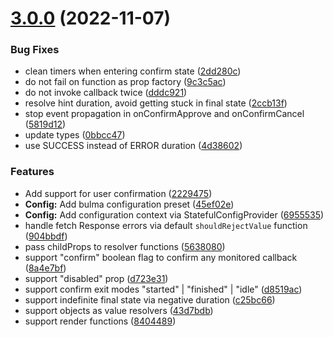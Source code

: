# [3.0.0](https://github.com/loopmode/stateful/compare/@loopmode/stateful@3.0.0...@loopmode/stateful@3.0.0) (2022-11-07)


### Bug Fixes

* clean timers when entering confirm state ([2dd280c](https://github.com/loopmode/stateful/commit/2dd280cb41720cd39d4e577926dba11eeef44197))
* do not fail on function as prop factory ([9c3c5ac](https://github.com/loopmode/stateful/commit/9c3c5ac1621c1c2eef17fa2ffc7583c35fc3b47f))
* do not invoke callback twice ([dddc921](https://github.com/loopmode/stateful/commit/dddc9219f559bcc3670b1428e8a00c4ae25caa15))
* resolve hint duration, avoid getting stuck in final state ([2ccb13f](https://github.com/loopmode/stateful/commit/2ccb13fad8d0b7d375a866ad91f3d6407dae1057))
* stop event propagation in onConfirmApprove and onConfirmCancel ([5819d12](https://github.com/loopmode/stateful/commit/5819d1229a358be43e6bf77dbd95485e74465998))
* update types ([0bbcc47](https://github.com/loopmode/stateful/commit/0bbcc476971cdb5df9643cc300618a574b11681d))
* use SUCCESS instead of ERROR duration ([4d38602](https://github.com/loopmode/stateful/commit/4d3860296857af782444036153e3bb6fb6d3b1d6))


### Features

* Add support for user confirmation ([2229475](https://github.com/loopmode/stateful/commit/222947529a951568f69c41571978f318b24fb96f))
* **Config:** Add bulma configuration preset ([45ef02e](https://github.com/loopmode/stateful/commit/45ef02e63541a4f6eae5fd9a8715db8e1d6c3407))
* **Config:** Add configuration context via StatefulConfigProvider ([6955535](https://github.com/loopmode/stateful/commit/6955535abe21093543cb5043997977ba026bcb6b))
* handle fetch Response errors via default `shouldRejectValue` function ([904bbdf](https://github.com/loopmode/stateful/commit/904bbdf27bcc8c2925dbd30b6633494d8b016991))
* pass childProps to resolver functions ([5638080](https://github.com/loopmode/stateful/commit/5638080e92855c49a17c5798aebb1ef59d071bb9))
* support "confirm" boolean flag to confirm any monitored callback ([8a4e7bf](https://github.com/loopmode/stateful/commit/8a4e7bfea44543d0b2fa632445d74e4494654d76))
* support "disabled" prop ([d723e31](https://github.com/loopmode/stateful/commit/d723e31a6a7f49200feade03e312340d52fa533d))
* support confirm exit modes "started" | "finished" | "idle" ([d8519ac](https://github.com/loopmode/stateful/commit/d8519ac6fd2470b25d749fbcc2a8f6c9f58b2cc9))
* support indefinite final state via negative duration ([c25bc66](https://github.com/loopmode/stateful/commit/c25bc66a6dc03ef08424e8cd4948b40e6ce645a3))
* support objects as value resolvers ([43d7bdb](https://github.com/loopmode/stateful/commit/43d7bdbcb437e7b78f7b57fcd7a3f0cbfcd8ad57))
* support render functions ([8404489](https://github.com/loopmode/stateful/commit/84044898675ab2bf407cc8cb5083803d83315b2e))



